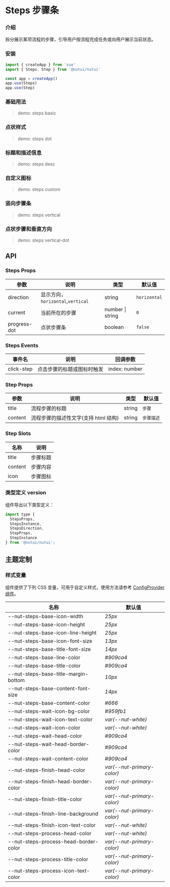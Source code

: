 # Steps 步骤条

### 介绍

拆分展示某项流程的步骤，引导用户按流程完成任务或向用户展示当前状态。

### 安装

```js
import { createApp } from 'vue'
import { Steps, Step } from '@nutui/nutui'

const app = createApp()
app.use(Steps)
app.use(Step)
```

### 基础用法

> demo: steps basic

### 点状样式

> demo: steps dot

### 标题和描述信息

> demo: steps desc

### 自定义图标

> demo: steps custom

### 竖向步骤条

> demo: steps vertical

### 点状步骤和垂直方向

> demo: steps vertical-dot

## API

### Steps Props

| 参数 | 说明 | 类型 | 默认值 |
| --- | --- | --- | --- |
| direction | 显示方向，`horizontal`,`vertical` | string | `horizontal` |
| current | 当前所在的步骤 | number \| string | `0` |
| progress-dot | 点状步骤条 | boolean | `false` |

### Steps Events

| 事件名 | 说明 | 回调参数 |
| --- | --- | --- |
| click-step | 点击步骤的标题或图标时触发 | index: number |

### Step Props

| 参数 | 说明 | 类型 | 默认值 |
| --- | --- | --- | --- |
| title | 流程步骤的标题 | string | `步骤` |
| content | 流程步骤的描述性文字(支持 html 结构) | string | `步骤描述` |

### Step Slots

| 名称 | 说明 |
| --- | --- |
| title | 步骤标题 |
| content | 步骤内容 |
| icon | 步骤图标 |

### 类型定义 version

组件导出以下类型定义：

```js
import type {
  StepsProps,
  StepsInstance,
  StepsDirection,
  StepProps,
  StepInstance
} from '@nutui/nutui';
```

## 主题定制

### 样式变量

组件提供了下列 CSS 变量，可用于自定义样式，使用方法请参考 [ConfigProvider 组件](#/zh-CN/component/configprovider)。

| 名称 | 默认值 |
| --- | --- |
| --nut-steps-base-icon-width | _25px_ |
| --nut-steps-base-icon-height | _25px_ |
| --nut-steps-base-icon-line-height | _25px_ |
| --nut-steps-base-icon-font-size | _13px_ |
| --nut-steps-base-title-font-size | _14px_ |
| --nut-steps-base-line-color | _#909ca4_ |
| --nut-steps-base-title-color | _#909ca4_ |
| --nut-steps-base-title-margin-bottom | _10px_ |
| --nut-steps-base-content-font-size | _14px_ |
| --nut-steps-base-content-color | _#666_ |
| --nut-steps-wait-icon-bg-color | _#959fb1_ |
| --nut-steps-wait-icon-text-color | _var(--nut-white)_ |
| --nut-steps-wait-icon-color | _var(--nut-white)_ |
| --nut-steps-wait-head-color | _#909ca4_ |
| --nut-steps-wait-head-border-color | _#909ca4_ |
| --nut-steps-wait-content-color | _#909ca4_ |
| --nut-steps-finish-head-color | _var(--nut-primary-color)_ |
| --nut-steps-finish-head-border-color | _var(--nut-primary-color)_ |
| --nut-steps-finish-title-color | _var(--nut-primary-color)_ |
| --nut-steps-finish-line-background | _var(--nut-primary-color)_ |
| --nut-steps-finish-icon-text-color | _var(--nut-white)_ |
| --nut-steps-process-head-color | _var(--nut-white)_ |
| --nut-steps-process-head-border-color | _var(--nut-primary-color)_ |
| --nut-steps-process-title-color | _var(--nut-primary-color)_ |
| --nut-steps-process-icon-text-color | _var(--nut-primary-color)_ |

